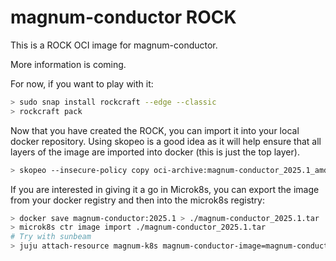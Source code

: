 # magnum-conductor ROCK

This is a ROCK OCI image for magnum-conductor.

More information is coming.

For now, if you want to play with it:

```bash
> sudo snap install rockcraft --edge --classic
> rockcraft pack
```

Now that you have created the ROCK, you can import it into
your local docker repository. Using skopeo is a good idea as
it will help ensure that all layers of the image are imported
into docker (this is just the top layer).

```bash
> skopeo --insecure-policy copy oci-archive:magnum-conductor_2025.1_amd64.rock docker-daemon:magnum-conductor:2025.1
```

If you are interested in giving it a go in Microk8s, you can
export the image from your docker registry and then into the
microk8s registry:

```bash
> docker save magnum-conductor:2025.1 > ./magnum-conductor_2025.1.tar
> microk8s ctr image import ./magnum-conductor_2025.1.tar
# Try with sunbeam
> juju attach-resource magnum-k8s magnum-conductor-image=magnum-conductor:2025.1
```
